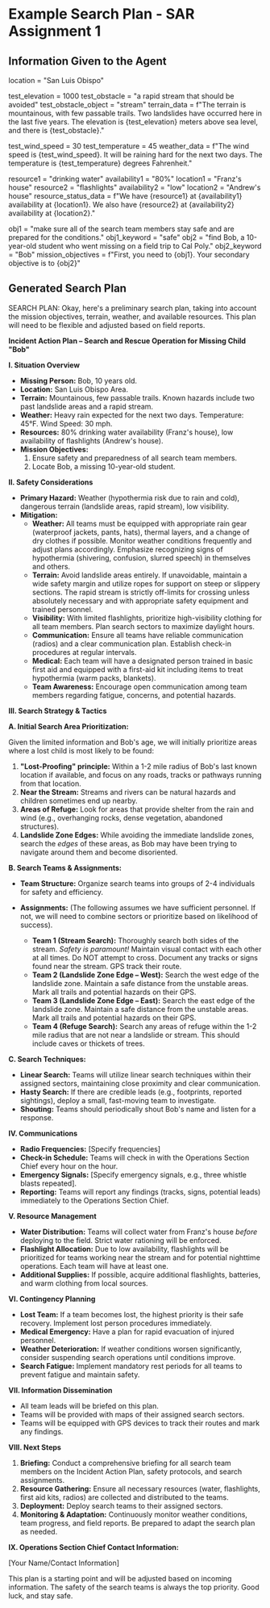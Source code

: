 # Example Search Plan - SAR Assignment 1

## Information Given to the Agent
location = "San Luis Obispo"

test_elevation = 1000
test_obstacle = "a rapid stream that should be avoided"
test_obstacle_object = "stream"
terrain_data = f"The terrain is mountainous, with few passable trails. Two landslides have occurred here in the last five years. The elevation is {test_elevation} meters above sea level, and there is {test_obstacle}."

test_wind_speed = 30
test_temperature = 45
weather_data = f"The wind speed is {test_wind_speed}. It will be raining hard for the next two days. The temperature is {test_temperature} degrees Fahrenheit."

resource1 = "drinking water"
availability1 = "80%"
location1 = "Franz's house"
resource2 = "flashlights"
availability2 = "low"
location2 = "Andrew's house"
resource_status_data = f"We have {resource1} at {availability1} availability at {location1}. We also have {resource2} at {availability2} availability at {location2}."

obj1 = "make sure all of the search team members stay safe and are prepared for the conditions."
obj1_keyword = "safe"
obj2 = "find Bob, a 10-year-old student who went missing on a field trip to Cal Poly."
obj2_keyword = "Bob"
mission_objectives = f"First, you need to {obj1}. Your secondary objective is to {obj2}"


## Generated Search Plan
SEARCH PLAN:
Okay, here's a preliminary search plan, taking into account the mission objectives, terrain, weather, and available resources. This plan will need to be flexible and adjusted based on field reports.

**Incident Action Plan – Search and Rescue Operation for Missing Child "Bob"**

**I.  Situation Overview**

*   **Missing Person:** Bob, 10 years old.
*   **Location:** San Luis Obispo Area.
*   **Terrain:** Mountainous, few passable trails. Known hazards include two past landslide areas and a rapid stream.
*   **Weather:** Heavy rain expected for the next two days. Temperature: 45°F. Wind Speed: 30 mph.
*   **Resources:** 80% drinking water availability (Franz's house), low availability of flashlights (Andrew's house).
*   **Mission Objectives:**
    1.  Ensure safety and preparedness of all search team members.
    2.  Locate Bob, a missing 10-year-old student.

**II. Safety Considerations**

*   **Primary Hazard:**  Weather (hypothermia risk due to rain and cold), dangerous terrain (landslide areas, rapid stream), low visibility.
*   **Mitigation:**
    *   **Weather:** All teams must be equipped with appropriate rain gear (waterproof jackets, pants, hats), thermal layers, and a change of dry clothes if possible.  Monitor weather conditions frequently and adjust plans accordingly. Emphasize recognizing signs of hypothermia (shivering, confusion, slurred speech) in themselves and others.
    *   **Terrain:**  Avoid landslide areas entirely. If unavoidable, maintain a wide safety margin and utilize ropes for support on steep or slippery sections. The rapid stream is strictly off-limits for crossing unless absolutely necessary and with appropriate safety equipment and trained personnel.
    *   **Visibility:** With limited flashlights, prioritize high-visibility clothing for all team members. Plan search sectors to maximize daylight hours.
    *   **Communication:** Ensure all teams have reliable communication (radios) and a clear communication plan. Establish check-in procedures at regular intervals.
    *   **Medical:** Each team will have a designated person trained in basic first aid and equipped with a first-aid kit including items to treat hypothermia (warm packs, blankets).
    *   **Team Awareness:** Encourage open communication among team members regarding fatigue, concerns, and potential hazards.

**III. Search Strategy & Tactics**

**A.  Initial Search Area Prioritization:**

Given the limited information and Bob's age, we will initially prioritize areas where a lost child is most likely to be found:

1.  **"Lost-Proofing" principle:** Within a 1-2 mile radius of Bob's last known location if available, and focus on any roads, tracks or pathways running from that location.
2.  **Near the Stream:** Streams and rivers can be natural hazards and children sometimes end up nearby.
3.  **Areas of Refuge:**  Look for areas that provide shelter from the rain and wind (e.g., overhanging rocks, dense vegetation, abandoned structures).
4.  **Landslide Zone Edges:** While avoiding the immediate landslide zones, search the *edges* of these areas, as Bob may have been trying to navigate around them and become disoriented.

**B. Search Teams & Assignments:**

*   **Team Structure:**  Organize search teams into groups of 2-4 individuals for safety and efficiency.
*   **Assignments:** (The following assumes we have sufficient personnel. If not, we will need to combine sectors or prioritize based on likelihood of success).

    *   **Team 1 (Stream Search):**  Thoroughly search both sides of the stream. *Safety is paramount!*  Maintain visual contact with each other at all times. Do NOT attempt to cross.  Document any tracks or signs found near the stream. GPS track their route.
    *   **Team 2 (Landslide Zone Edge – West):**  Search the west edge of the landslide zone. Maintain a safe distance from the unstable areas. Mark all trails and potential hazards on their GPS.
    *   **Team 3 (Landslide Zone Edge – East):** Search the east edge of the landslide zone. Maintain a safe distance from the unstable areas. Mark all trails and potential hazards on their GPS.
    *   **Team 4 (Refuge Search):** Search any areas of refuge within the 1-2 mile radius that are not near a landslide or stream. This should include caves or thickets of trees.

**C. Search Techniques:**

*   **Linear Search:** Teams will utilize linear search techniques within their assigned sectors, maintaining close proximity and clear communication.
*   **Hasty Search:** If there are credible leads (e.g., footprints, reported sightings), deploy a small, fast-moving team to investigate.
*   **Shouting:** Teams should periodically shout Bob's name and listen for a response.

**IV. Communications**

*   **Radio Frequencies:** [Specify frequencies]
*   **Check-in Schedule:**  Teams will check in with the Operations Section Chief every hour on the hour.
*   **Emergency Signals:** [Specify emergency signals, e.g., three whistle blasts repeated].
*   **Reporting:** Teams will report any findings (tracks, signs, potential leads) immediately to the Operations Section Chief.

**V. Resource Management**

*   **Water Distribution:** Teams will collect water from Franz's house *before* deploying to the field.  Strict water rationing will be enforced.
*   **Flashlight Allocation:** Due to low availability, flashlights will be prioritized for teams working near the stream and for potential nighttime operations. Each team will have at least one.
*   **Additional Supplies:**  If possible, acquire additional flashlights, batteries, and warm clothing from local sources.

**VI. Contingency Planning**

*   **Lost Team:** If a team becomes lost, the highest priority is their safe recovery. Implement lost person procedures immediately.
*   **Medical Emergency:** Have a plan for rapid evacuation of injured personnel.
*   **Weather Deterioration:** If weather conditions worsen significantly, consider suspending search operations until conditions improve.
*   **Search Fatigue:** Implement mandatory rest periods for all teams to prevent fatigue and maintain safety.

**VII.  Information Dissemination**

*   All team leads will be briefed on this plan.
*   Teams will be provided with maps of their assigned search sectors.
*   Teams will be equipped with GPS devices to track their routes and mark any findings.

**VIII.  Next Steps**

1.  **Briefing:** Conduct a comprehensive briefing for all search team members on the Incident Action Plan, safety protocols, and search assignments.
2.  **Resource Gathering:** Ensure all necessary resources (water, flashlights, first aid kits, radios) are collected and distributed to the teams.
3.  **Deployment:** Deploy search teams to their assigned sectors.
4.  **Monitoring & Adaptation:** Continuously monitor weather conditions, team progress, and field reports. Be prepared to adapt the search plan as needed.

**IX.  Operations Section Chief Contact Information:**

[Your Name/Contact Information]

This plan is a starting point and will be adjusted based on incoming information.  The safety of the search teams is always the top priority. Good luck, and stay safe.
